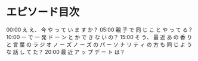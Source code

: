 # エピソード目次

00:00  え え、 今 や っ て い ま す か？
05:00  親 子 で 同 じ こ と や っ て る？
10:00  ー で 一 発 ド ー ン と か で き な い の？
15:00  そ う、 最 近 あ の 香 り と 言 葉 の ラ ジ オ ノ ー ズ ノ ー ズ の パ ー ソ ナ リ テ ィ の 方 も 同 じ よ う な 話 し て た？
20:00 最 近 ア ッ プ デ ー ト は？